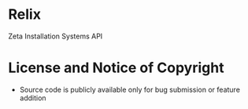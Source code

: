 # Relix
Zeta Installation Systems API

# License and Notice of Copyright

- Source code is publicly available only for bug submission or feature addition
